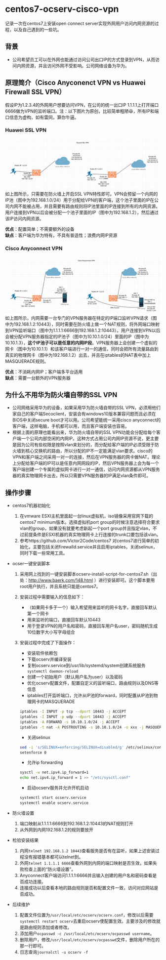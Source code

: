 # centos7-ocserv-cisco-vpn
记录一次在centos7上安装open connect server实现外网用户访问内网资源的过程，以及自己遇到的一些坑。

## 背景
* 公司希望员工可以在外网也能通过访问公司出口IP的方式登录到VPN，从而访问内网资源，并且访问外网不受影响。公司网络设备为华为。

## 原理简介（Cisco Anyconenct VPN vs Huawei Firewall SSL VPN）
假设IP为1.2.3.4的外网用户想要访问VPN，在公司的统一出口IP 1.1.1.1上打开端口6666做为VPN的监听端口。注：以下图片为原创，比较简单粗陋:laughing:，所有IP和端口信息为虚构，如有雷同，算你牛逼。
### Huawei SSL VPN
![Huawei](images/Huawei_VPN.png)
如上图所示，只需要在防火墙上开启SSL VPN特性即可。VPN会预留一个内网的IP池（图中为192.168.1.0/24）用于分配给VPN的客户端，这个池子里面的IP在公司内网不能被占用，并且需要有路由规则将IP池里面的IP连接到所有的内网资源。用户连接到VPN以后会被分配一个池子里面的IP（图中为192.168.1.2），然后通过该IP访问内网资源。

**优点**：配置简单；不需要额外的设备<br>
**缺点**：客户端为华为特有，不具有普适性；浪费内网IP资源

### Cisco Anyconnect VPN
![Cisco](images/Cisco_VPN.png)
如上图所示，内网需要一台专门的VPN服务器在特定的IP端口监听VPN请求（图中为192.168.1.2:10443），同时需要在防火墙上做一个NAT规则，将外网端口映射到VPN监听端口（图中为1.1.1.1:6666到192.168.1.2:10443）。用户连接到VPN以后会被分配VPN服务器指定的IP池子（图中为10.10.1.0/24）里面的IP（图中为10.10.1.3），**这个IP池子可以是任意的内网IP段**。VPN服务器上会创建一个虚拟的网卡（图中为10.10.1.1）和该客户端进行一对一的通信，同时会把所有流量路由到真实的物理网卡（图中为192.168.1.2）出去，并且在iptables的NAT表中加上MASQUERADE规则。

**优点**：不消耗内网IP；客户端多平台适用<br>
**缺点**：需要一台额外的VPN服务器

## 为什么不用华为防火墙自带的SSL VPN
* 公司网络采用华为的设备，如果采用华为防火墙自带的SSL VPN，必须用他们家自己的客户端Secoclient，安装会有windows10版本兼容问题而且必须在BIOS中关闭secure boot才可以用。公司希望能统一采用cisco anyconnect的客户端，这样电脑，手机都可以用，而且客户端安装也容易。
* 根据上面的原理也能看出来，华为防火墙自带的SSL VPN功能会分配给每个客户端一个公司内部空闲的内网IP。这种方式占用公司内网IP资源不说，更主要是因为公司有些权限是按照vlan来划分的，而分配给客户端的IP必须受限于防火墙到核心交换机的路由，所以分配的IP不一定能满足vlan要求。cisco的VPN和客户端之间采用一对一的连接，然后在VPN服务器的网卡做NAT。理论上分配给客户端的IP可以是任意内网网段的IP，然后VPN服务器上会为每一个客户端创建一个专属的虚拟网卡进行一对一通信，访问内网资源都从VPN服务器的真实物理网卡出去，所以只需要VPN服务器的IP满足vlan条件即可。


## 操作步骤
* centos7机器初始化

  1. 在vmware ESXI主机里面起一台linux虚拟机，iso镜像采用官网下载的centos7 minimum版本。选择虚拟机port group的时候注意选择符合要求vlan的group，如果没有就要考虑新起一个port group并且指定vlan，不过前提条件是ESXI机器的真实物理网卡上行连接的trunk口要包括该vlan。
  2. 参考https://github.com/Victor2Code/centos7 对centos7进行简单的初始化，主要包括关闭firewalld.service并且启用iptables，关闭selinux，同时下载一些常用工具。
  
* ocser一键安装脚本

  1. 采用网上找到的一键安装脚本ocserv-install-script-for-centos7.sh（出处：http://www.baerk.com/148.html ）进行安装即可。这个脚本要用root用户执行，并且系统只能是centos7。
  2. 安装过程中需要输入的信息如下：

      * （如果网卡多于一个）输入希望用来监听的网卡名字，直接回车默认第一个网卡
      * 用来监听的端口，直接回车默认10443
      * 用于登录VPN的用户名和密码，直接回车用户名user，密码随机生成10位数字大小写字母组合
  3. 安装过程中完成了下面操作：
  
      * 安装软件依赖包
      * 下载ocserv并编译安装
      * 复制ocserv.service到/usr/lib/systemd/system创建系统服务
      `systemctl daemon-reload`
      * 创建一个初始用户（默认用户名为user）以及密码
      * 优化ocserv配置文件，配置自定义的监听端口，路由规则以及DNS等信息
      * iptables打开监听端口，允许从IP池的forward，同时配置从IP池到物理网卡的MASQUERADE
      ```bash
      iptables -I INPUT -p tcp --dport 10443 -j ACCEPT
      iptables -I INPUT -p udp --dport 10443 -j ACCEPT
      iptables -A FORWARD -s 10.10.1.0/24 -j ACCEPT
      iptables -t nat -A POSTROUTING -s 10.10.1.0/24 -o xxx -j MASQUERADE
      ```
      * 关闭selinux
      ```bash
      sed -i 's/SELINUX=enforcing/SELINUX=disabled/g' /etc/selinux/config
      setenforce 0
      ```
      * 允许ip forwarding
      ```bash
      sysctl -w net.ipv4.ip_forward=1
      echo net.ipv4.ip_forward = 1 >> "/etc/sysctl.conf"
      ```
      * 启动ocserv服务并允许开机启动
      ```bash
      systemctl start ocserv.service
      systemctl enable ocserv.service
      ```
* 防火墙设置

  1. 端口映射从1.1.1.1:6666到192.168.1.2:10443的NAT规则打开
  2. 从外网到内网192.168.1.2的规则要放开
* 检验安装结果
  
  1. 内网`telnet 192.168.1.2 10443`查看服务是否有在监听，如果上述安装过程没有报错基本都可以telnet到。
  2. 外网`telnet 1.1.1.1 6666`查看外网到内网的端口映射是否生效，如果失败检查上面的“防火墙设置”。
  3. Anyconnect客户端访问1.1.1.1:6666并且输入创建的用户名和密码查看是否成功连接。
  4. 连接成功以后查看本地的路由规则是否和配置文件一致，访问对应网站是否成功。
* 后续维护
  1. 配置文件位置为`/usr/local/etc/ocserv/ocserv.conf`，修改以后需要`systemctl restart ocserv`去重启ocserv使配置生效。主要涉及的修改就是路由规则添加或者修改。
  2. 添加用户`ocpasswd -c /usr/local/etc/ocserv/ocpasswd username`。
  3. 删除用户，修改`/usr/local/etc/ocserv/ocpasswd`文件，删除用户所在的那一行即可。
  4. 日志查询`journalctl -u ocserv -f`
